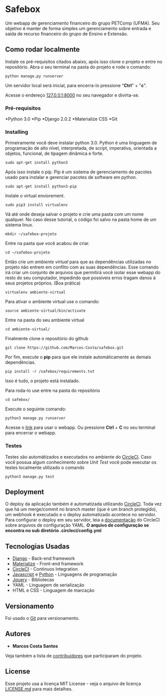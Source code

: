 # Safebox

Um webapp de gerenciamento financeiro do grupo PETComp (UFMA).
Seu objetivo é manter de forma simples um gerenciamento sobre entrada e saída de recurso financeiro do grupo de Ensino e Extensão.

## Como rodar localmente

Instale os pré-requisitos citados abaixo, após isso clone o projeto e entre no repositório.
Abra o seu terminal na pasta do projeto e rode o comando:

```
python manage.py runserver
```

Um servidor local será inicial, para encerra-lo pressione "**Ctrl**" + "**c**".

Acesse o endereço [127.0.0.1:8000](http://127.0.0.1:8000/) no seu navegador e divirta-se.

### Pré-requisitos

*Python 3.0
*Pip
*Django 2.0.2
*Materialize CSS
*Git

### Installing

Primeiramente você deve instalar python 3.0. Python é uma linguagem de programação de alto nível, interpretada, de script, imperativa, orientada a objetos, funcional, de tipagem dinâmica e forte. 

```
sudo apt-get install python3
```

Após isso instale o pip. Pip é um sistema de gerenciamento de pacotes usado para instalar e gerenciar pacotes de software em python.

```
sudo apt-get install python3-pip
```
Instale o virtual enviorement.
```
sudo pip3 install virtualenv
```
Vá até onde deseja salvar o projeto e crie uma pasta com um nome qualquer. No caso desse tutorial, o código foi salvo na pasta home de um sistema linux.
```
mkdir ~/safebox-projeto
```
Entre na pasta que você acabou de criar.
```
cd ~/safebox-projeto
```
Então *crie um ambiente virtual* para que as dependências utilizadas no projeto não entrem em conflito com as suas dependências. Esse comando irá criar um conjunto de arquivos que permitirá você isolar esse webapp do resto do seu computador, impedindo que possíveis erros tragam danos à seus projetos próprios. (Boa prática)
```
virtualenv ambiente-virtual
```
Para ativar o ambiente virtual use o comando:
```
source ambiente-virtual/bin/activate
```
Entre na pasta do seu ambiente virtual 
```
cd ambiente-virtual/
```
Finalmente clone o repositório do github
```
git clone https://github.com/Marcos-Costa/safebox.git
```
Por fim, execute o **pip** para que ele instale automáticamente as demais dependências.
```
pip install -r /safebox/requirements.txt
```
Isso é tudo, o projeto está instalado.

Para roda-lo use entre na pasta do repositório
```
cd safebox/
```
Execute o seguinte comando:
```
python3 manage.py runserver
```
Acesse o [link](http://127.0.0.1:8000/) para usar o webapp. Ou pressione **Ctrl** + **C** no seu terminal para encerrar o webapp.

### Testes

Testes são automátizados e executados no ambiente do [CircleCI](http://circleci.com/).
Caso você possua algum conhecimento sobre *Unit Test* você pode executar os testes
localmente utilizado o comando

```
python3 manage.py test
```

## Deployment

O deploy da aplicação também é automatizada utilizando [CircleCI](http://circleci.com/). Toda vez que há um merge/commit no branch master (que é um branch protegido), um webhook é executado e o deploy automatizado acontece no servidor.
Para configurar o deploy em seu servidor, leia a [documentação](https://circleci.com/docs/1.0/introduction-to-continuous-deployment/) do CircleCI sobre arquivos de configuração YAML.
**O arquivo de configuração se encontra no sub diretório .circleci/config.yml**

## Tecnologias Usadas

* [Django](https://www.djangoproject.com/) - Back-end framework 
* [Materialize](http://materializecss.com/) - Front-end framework
* [CircleCI](https://circleci.com/) - Continuos Integration 
* [Javascript](https://www.javascript.com/) e [Python](https://www.python.org/) - Linguagens de programação
* [Jquery](https://jquery.com/) - Bibliotecas
* YAML - Linguagem de serialização
* HTML e CSS - Linguagem de marcação

## Versionamento

Foi usado o [Git](https://git-scm.com/) para versionamento.

## Autores

* **Marcos Costa Santos**

Veja também a lista de [contribuidores](https://github.com/your/project/contributors) que participaram do projeto.

## License

Esse projeto usa a licença MIT License - veja o arquivo de licença [LICENSE.md](https://github.com/Marcos-Costa/safebox/blob/master/LICENSE) para mais detalhes.
